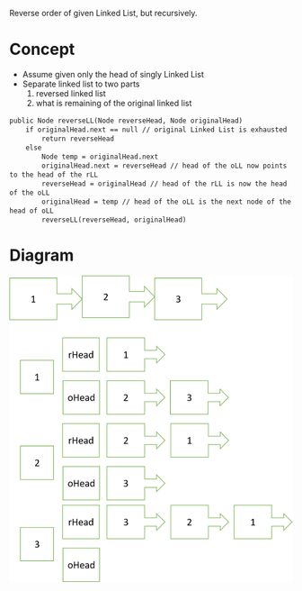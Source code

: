 Reverse order of given Linked List, but recursively.
# Concept
- Assume given only the head of singly Linked List
- Separate linked list to two parts
  1. reversed linked list
  2. what is remaining of the original linked list

```
public Node reverseLL(Node reverseHead, Node originalHead)
    if originalHead.next == null // original Linked List is exhausted
        return reverseHead 
    else
        Node temp = originalHead.next
        originalHead.next = reverseHead // head of the oLL now points to the head of the rLL
        reverseHead = originalHead // head of the rLL is now the head of the oLL
        originalHead = temp // head of the oLL is the next node of the head of oLL 
        reverseLL(reverseHead, originalHead)
```

# Diagram
![Diagram](https://raw.githubusercontent.com/jeongm/Algorithms/master/247R/recursion/3.%20Reverse%20Linked%20List/reverseLLRecurse.png)
